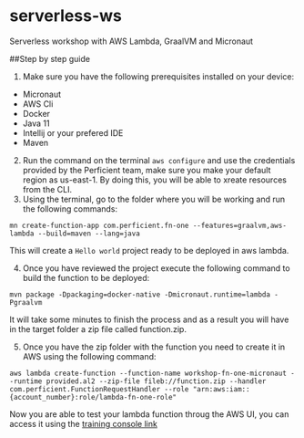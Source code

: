 # serverless-ws
Serverless workshop with AWS Lambda, GraalVM and Micronaut

##Step by step guide
1. Make sure you have the following prerequisites installed on your device:
- Micronaut
- AWS Cli
- Docker
- Java 11
- Intellij or your prefered IDE
- Maven
2. Run the command on the terminal `aws configure` and use the credentials provided by the Perficient team, make sure you make your default region as us-east-1. By doing this, you will be able to xreate resources from the CLI.
3. Using the terminal, go to the folder where you will be working and run the following commands:


`mn create-function-app com.perficient.fn-one --features=graalvm,aws-lambda --build=maven --lang=java`


This will create a `Hello world` project ready to be deployed in aws lambda.

4. Once you have reviewed the project execute the following command to build the function to be deployed:

`mvn package -Dpackaging=docker-native -Dmicronaut.runtime=lambda -Pgraalvm`

It will take some minutes to finish the process and as a result you will have in the target folder a zip file called function.zip.

5. Once you have the zip folder with the function you need to create it in AWS using the following command:

`aws lambda create-function --function-name workshop-fn-one-micronaut --runtime provided.al2 --zip-file fileb://function.zip --handler com.perficient.FunctionRequestHandler --role "arn:aws:iam::{account_number}:role/lambda-fn-one-role"`

Now you are able to test your lambda function throug the AWS UI, you can access it using the [training console link](https://psl-training.signin.aws.amazon.com/console)

